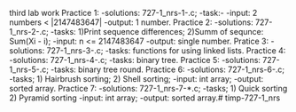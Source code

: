 third lab work Practice 1: -solutions: 727-1_nrs-1-.c; -task:- -input: 2 numbers < |2147483647| -output: 1 number. Practice 2: -solutions: 727-1_nrs-2-.c; -tasks: 1)Print sequence differences; 2)Summ of sequnce: Sum(Xi - i); -input: n <= 2147483647 -output: single number. Pratice 3: -solutions: 727-1_nrs-3-.c; -tasks: functions for using linked lists. Practice 4: -solutions: 727-1_nrs-4-.c; -tasks: binary tree. Practice 5: -solutions: 727-1_nrs-5-.c; -tasks: binary tree round. Practice 6: -solutions: 727-1_nrs-6-.c; -tasks; 1) Hairbrush sorting; 2) Shell sorting; -input: int array; -output: sorted array. Practice 7: -solutions: 727-1_nrs-7-*.c; -tasks; 1) Quick sorting 2) Pyramid sorting -input: int array; -output: sorted array.# timp-727-1_nrs
